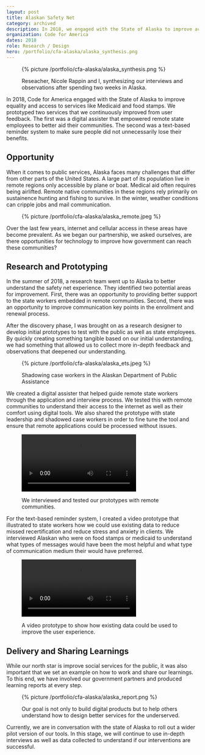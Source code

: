 ```yaml
---
layout: post
title: Alaskan Safety Net
category: archived
description: In 2018, we engaged with the State of Alaska to improve access to safety net services. We conducted research to understand the biggest opportunity areas and prototyped two technology-based interventions.
organization: Code for America
dates: 2018
role: Research / Design
hero: /portfolio/cfa-alaska/alaska_synthesis.png
---
```



<figure>
  {% picture /portfolio/cfa-alaska/alaska_synthesis.png %}
  <figcaption>
    <p>Reseacher, Nicole Rappin and I, synthesizing our interviews and observations after spending two weeks in Alaska.</p>
  </figcaption>
</figure>

<div class="row">
  <div class="col-md-6 col-md-offset-6" markdown="1">

In 2018, Code for America engaged with the State of Alaska to improve equality and access to services like Medicaid and food stamps. We prototyped two services that we continuously improved from user feedback. The first was a digital assister that empowered remote state employees to better aid their communities. The second was a text-based reminder system to make sure people did not unnecessarily lose their benefits.

## Opportunity
When it comes to public services, Alaska faces many challenges that differ from other parts of the United States. A large part of its population live in remote regions only accessible by plane or boat. Medical aid often requires being airlifted. Remote native communities in these regions rely primarily on sustainence hunting and fishing to survive. In the winter, weather conditions can cripple jobs and mail communication.
    
  </div>
</div>




<figure>
  {% picture /portfolio/cfa-alaska/alaska_remote.jpeg %}
</figure>

<div class="row">
  <div class="col-md-6 col-md-offset-6" markdown="1">

Over the last few years, internet and cellular access in these areas have become prevalent. As we began our partnership, we asked ourselves, are there opportunities for technology to improve how government can reach these communities?

## Research and Prototyping
In the summer of 2018, a research team went up to Alaska to better understand the safety net experience. They identified two potential areas for improvement. First, there was an opportunity to providing better support to the state workers embedded in remote communities. Second, there was an opportunity to improve communication key points in the enrollment and renewal process.

After the discovery phase, I was brought on as a research designer to develop initial prototypes to test with the public as well as state employees.  By quickly creating something tangible based on our initial understanding, we had something that allowed us to collect more in-depth feedback and observations that deepened our understanding.

  </div>
</div>

<figure>
  {% picture /portfolio/cfa-alaska/alaska_ets.jpeg %}
  <figcaption>
    <p>Shadowing case workers in the Alaskan Department of Public Assistance</p>
  </figcaption>
</figure>

<div class="row">
  <div class="col-md-6 col-md-offset-6" markdown="1">

We created a digital assister that helped guide remote state workers through the application and interview process. We tested this with remote communities to understand their access to the internet as well as their comfort using digital tools. We also shared the prototype with state leadership and shadowed case workers in order to fine tune the tool and ensure that remote applications could be processed without issues.

  </div>
</div>

<div class="row">
  <div class="col-md-6 col-md-offset-6" markdown="1">

<figure>
  <video src="/videos/alaska/fee_agent_testing.mp4" type="video/mp4" autoplay loop></video>
  <figcaption>
    <p>We interviewed and tested our prototypes with remote communities.</p>
  </figcaption>
</figure>

For the text-based reminder system, I created a video prototype that illustrated to state workers how we could use existing data to reduce missed recertification and reduce stress and anxiety in clients. We interviewed Alaskan who were on food stamps or medicaid to understand what types of messages would have been the most helpful and what type of communication medium their would have preferred.

  </div>
</div>

<figure>
  <video src="/videos/alaska/status_checker_720p.mp4" type="video/mp4" controls></video>
  <figcaption>
    <p>A video prototype to show how existing data could be used to improve the user experience.</p>
  </figcaption>
</figure>

<div class="row">
  <div class="col-md-6 col-md-offset-6" markdown="1">

## Delivery and Sharing Learnings

While our north star is improve social services for the public, it was also important that we set an example on how to work and share our learnings. To this end, we have involved our government partners and produced learning reports at every step.

  </div>
</div>

<figure>
  {% picture /portfolio/cfa-alaska/alaska_report.png %}
  <figcaption>
    <p>Our goal is not only to build digital products but to help others understand how to design better services for the underserved.</p>
  </figcaption>
</figure>

<div class="row">
  <div class="col-md-6 col-md-offset-6" markdown="1">

Currently, we are in conversation with the state of Alaska to roll out a wider pilot version of our tools. In this stage, we will continue to use in-depth interviews as well as data collected to understand if our interventions are successful. 

  </div>
</div>
